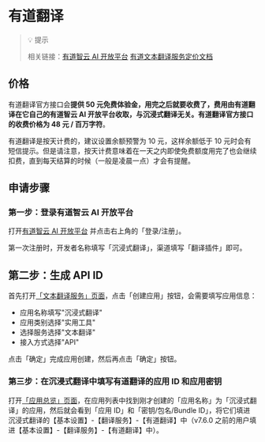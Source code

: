 # 有道翻译

> 💡 提示
> 
> 相关链接：[有道智云 AI 开放平台](http://ai.youdao.com/) [有道文本翻译服务定价文档](https://ai.youdao.com/DOCSIRMA/html/%E8%87%AA%E7%84%B6%E8%AF%AD%E8%A8%80%E7%BF%BB%E8%AF%91/%E4%BA%A7%E5%93%81%E5%AE%9A%E4%BB%B7/%E6%96%87%E6%9C%AC%E7%BF%BB%E8%AF%91%E6%9C%8D%E5%8A%A1/%E6%96%87%E6%9C%AC%E7%BF%BB%E8%AF%91%E6%9C%8D%E5%8A%A1-%E4%BA%A7%E5%93%81%E5%AE%9A%E4%BB%B7.html)

## 价格

有道翻译官方接口会**提供 50 元免费体验金，用完之后就要收费了，费用由有道翻译在它自己的有道智云 AI 开放平台收取，与沉浸式翻译无关。有道翻译官方接口的收费价格为 48 元 / 百万字符**。

有道翻译是按天计费的，建议设置余额预警为 10 元，这样余额低于 10 元时会有短信提示。但是请注意，按天计费意味着在一天之内即使免费额度用完了也会继续扣费，直到每天结算的时候（一般是凌晨一点）才会有提醒。

## 申请步骤

### 第一步：登录有道智云 AI 开放平台

打开[有道智云 AI 开放平台](http://ai.youdao.com) 并点击右上角的「登录/注册」。

第一次注册时，开发者名称填写「沉浸式翻译」，渠道填写「翻译插件」即可。

## 第二步：生成 API ID

首先打开[「文本翻译服务」页面](https://ai.youdao.com/console/#/service-singleton/text-translation)，点击「创建应用」按钮，会需要填写应用信息：

- 应用名称填写"沉浸式翻译"
- 应用类别选择"实用工具"
- 选择服务选择"文本翻译"
- 接入方式选择"API"

点击「确定」完成应用创建，然后再点击「确定」按钮。

### 第三步：在沉浸式翻译中填写有道翻译的应用 ID 和应用密钥

打开[「应用总览」页面](https://ai.youdao.com/console/#/app-overview)，在应用列表中找到刚才创建的「应用名称」为「沉浸式翻译」的应用，然后就会看到「应用 ID」和「密钥/包名/Bundle ID」，将它们填进沉浸式翻译的【基本设置】-【翻译服务】-【有道翻译】中（v7.6.0 之前的用户填进【基本设置】-【翻译服务】-【有道翻译】中）。
